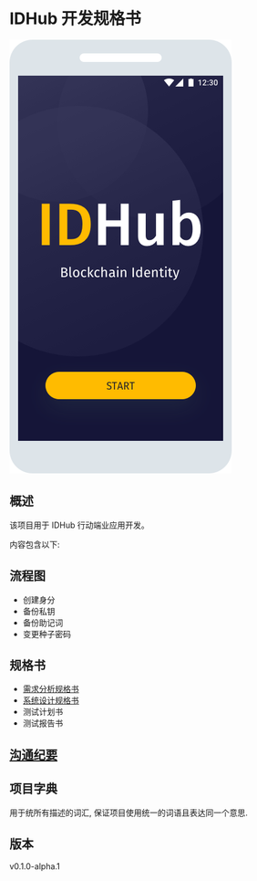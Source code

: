 # IDHub 开发规格书
![Screenshot](assets/screen-splash.png)

## 概述

该项目用于 IDHub 行动端业应用开发。

内容包含以下:

## 流程图

* 创建身分
* 备份私钥
* 备份助记词
* 变更种子密码

## 规格书

* [需求分析规格书](./requirements.md)
* [系统设计规格书](./system-architecture.md)
* 测试计划书
* 测试报告书

## [沟通纪要](./interviews.md)

## 项目字典

用于统所有描述的词汇, 保证项目使用统一的词语且表达同一个意思.

## 版本
v0.1.0-alpha.1
